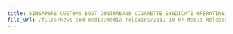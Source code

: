 ```yaml
---
title: SINGAPORE CUSTOMS BUST CONTRABAND CIGARETTE SYNDICATE OPERATING IN THE EAST
file_url: /files/news-and-media/media-releases/2011-10-07-Media-Release.pdf
---
```

